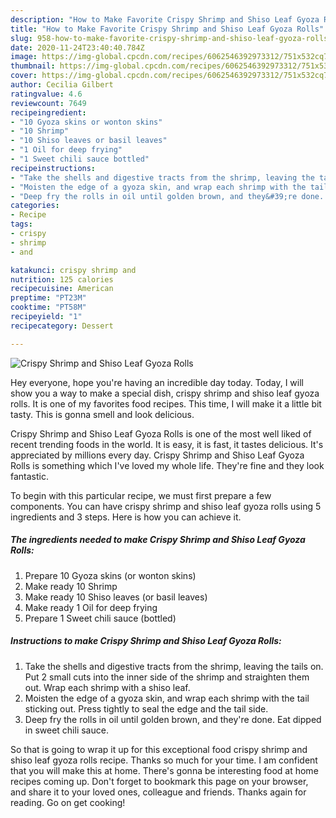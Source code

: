 ```yaml
---
description: "How to Make Favorite Crispy Shrimp and Shiso Leaf Gyoza Rolls"
title: "How to Make Favorite Crispy Shrimp and Shiso Leaf Gyoza Rolls"
slug: 958-how-to-make-favorite-crispy-shrimp-and-shiso-leaf-gyoza-rolls
date: 2020-11-24T23:40:40.784Z
image: https://img-global.cpcdn.com/recipes/6062546392973312/751x532cq70/crispy-shrimp-and-shiso-leaf-gyoza-rolls-recipe-main-photo.jpg
thumbnail: https://img-global.cpcdn.com/recipes/6062546392973312/751x532cq70/crispy-shrimp-and-shiso-leaf-gyoza-rolls-recipe-main-photo.jpg
cover: https://img-global.cpcdn.com/recipes/6062546392973312/751x532cq70/crispy-shrimp-and-shiso-leaf-gyoza-rolls-recipe-main-photo.jpg
author: Cecilia Gilbert
ratingvalue: 4.6
reviewcount: 7649
recipeingredient:
- "10 Gyoza skins or wonton skins"
- "10 Shrimp"
- "10 Shiso leaves or basil leaves"
- "1 Oil for deep frying"
- "1 Sweet chili sauce bottled"
recipeinstructions:
- "Take the shells and digestive tracts from the shrimp, leaving the tails on. Put 2 small cuts into the inner side of the shrimp and straighten them out. Wrap each shrimp with a shiso leaf."
- "Moisten the edge of a gyoza skin, and wrap each shrimp with the tail sticking out. Press tightly to seal the edge and the tail side."
- "Deep fry the rolls in oil until golden brown, and they&#39;re done. Eat dipped in sweet chili sauce."
categories:
- Recipe
tags:
- crispy
- shrimp
- and

katakunci: crispy shrimp and 
nutrition: 125 calories
recipecuisine: American
preptime: "PT23M"
cooktime: "PT58M"
recipeyield: "1"
recipecategory: Dessert

---
```



![Crispy Shrimp and Shiso Leaf Gyoza Rolls](https://img-global.cpcdn.com/recipes/6062546392973312/751x532cq70/crispy-shrimp-and-shiso-leaf-gyoza-rolls-recipe-main-photo.jpg)

Hey everyone, hope you're having an incredible day today. Today, I will show you a way to make a special dish, crispy shrimp and shiso leaf gyoza rolls. It is one of my favorites food recipes. This time, I will make it a little bit tasty. This is gonna smell and look delicious.



Crispy Shrimp and Shiso Leaf Gyoza Rolls is one of the most well liked of recent trending foods in the world. It is easy, it is fast, it tastes delicious. It's appreciated by millions every day. Crispy Shrimp and Shiso Leaf Gyoza Rolls is something which I've loved my whole life. They're fine and they look fantastic.


To begin with this particular recipe, we must first prepare a few components. You can have crispy shrimp and shiso leaf gyoza rolls using 5 ingredients and 3 steps. Here is how you can achieve it.

<!--inarticleads1-->

##### The ingredients needed to make Crispy Shrimp and Shiso Leaf Gyoza Rolls:

1. Prepare 10 Gyoza skins (or wonton skins)
1. Make ready 10 Shrimp
1. Make ready 10 Shiso leaves (or basil leaves)
1. Make ready 1 Oil for deep frying
1. Prepare 1 Sweet chili sauce (bottled)




<!--inarticleads2-->

##### Instructions to make Crispy Shrimp and Shiso Leaf Gyoza Rolls:

1. Take the shells and digestive tracts from the shrimp, leaving the tails on. Put 2 small cuts into the inner side of the shrimp and straighten them out. Wrap each shrimp with a shiso leaf.
1. Moisten the edge of a gyoza skin, and wrap each shrimp with the tail sticking out. Press tightly to seal the edge and the tail side.
1. Deep fry the rolls in oil until golden brown, and they&#39;re done. Eat dipped in sweet chili sauce.




So that is going to wrap it up for this exceptional food crispy shrimp and shiso leaf gyoza rolls recipe. Thanks so much for your time. I am confident that you will make this at home. There's gonna be interesting food at home recipes coming up. Don't forget to bookmark this page on your browser, and share it to your loved ones, colleague and friends. Thanks again for reading. Go on get cooking!
